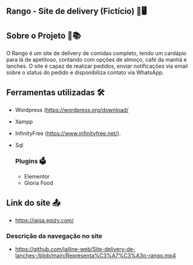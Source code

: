 ## Rango -  Site de delivery (Fictício) 🚧🖥️

## Sobre o Projeto 🎯📚

O Rango é um site de delivery de comidas completo, tendo um cardápio para lá de apetitoso, contando com opções
de almoço, café da manhã e lanches. O site é capaz de realizar pedidos, enviar notificações via email
sobre o status do pedido e disponibiliza contato via WhatsApp.

## Ferramentas utilizadas 🛠️

  - Wordpress (https://wordpress.org/download/
  - Xampp
  - InfinityFree (https://www.infinityfree.net/).
  - Sql

    ### Plugins 🗳️ 
    
      - Elementor
      - Gloria Food

## Link do site 📤

  - https://jaisa.epizy.com/

### Descrição da navegação no site

  -  https://github.com/jailine-web/Site-delivery-de-lanches-/blob/main/Representa%C3%A7%C3%A3o-rango.mp4
